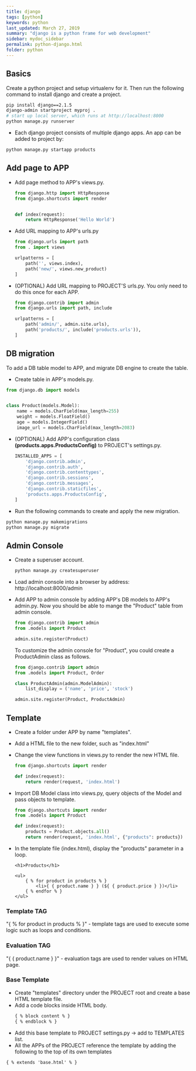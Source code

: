 ```yaml
---
title: django
tags: [python]
keywords: python
last_updated: March 27, 2019
summary: "django is a python frame for web development"
sidebar: mydoc_sidebar
permalink: python-django.html
folder: python
---
```


## Basics
Create a python project and setup virtualenv for it. Then run the following 
command to install django and create a project.

```bash
pip install django==2.1.5
django-admin startproject myproj .
# start up local server, which runs at http://localhost:8000
python manage.py runserver
```

* Each django project consists of multiple django apps. An app can be added to project by:
```bash
python manage.py startapp products
```

## Add page to APP
* Add page method to APP's views.py.
    ```python
    from django.http import HttpResponse
    from django.shortcuts import render


    def index(request):
        return HttpResponse('Hello World')
    ```
* Add URL mapping to APP's urls.py
    ```python
    from django.urls import path
    from . import views
    
    urlpatterns = [
        path('', views.index),
        path('new/', views.new_product)
    ]
    ```
* (OPTIONAL) Add URL mapping to PROJECT'S urls.py. You only need to do this once for each APP.
    ```python
    from django.contrib import admin
    from django.urls import path, include
    
    urlpatterns = [
        path('admin/', admin.site.urls),
        path('products/', include('products.urls')),
    ]
    ```
    
## DB migration
To add a DB table model to APP, and migrate DB engine to create the table.
* Create table in APP's models.py.
```python
from django.db import models


class Product(models.Model):
    name = models.CharField(max_length=255)
    weight = models.FloatField()
    age = models.IntegerField()
    image_url = models.CharField(max_length=2083)
```

* (OPTIONAL) Add APP's configuration class **(products.apps.ProductsConfig)** to PROJECT's settings.py.
    ```python
    INSTALLED_APPS = [
        'django.contrib.admin',
        'django.contrib.auth',
        'django.contrib.contenttypes',
        'django.contrib.sessions',
        'django.contrib.messages',
        'django.contrib.staticfiles',
        'products.apps.ProductsConfig',
    ]
     ```

* Run the following commands to create and apply the new migration.
```bash
python manage.py makemigrations
python manage.py migrate
```

## Admin Console
* Create a superuser account.
    ```bash
    python manage.py createsuperuser
    ```
    
* Load admin console into a browser by address: http://localhost:8000/admin

* Add APP to admin console by adding APP's DB models to APP's admin.py. Now you should be
    able to mange the "Product" table from admin console.
    ```python
    from django.contrib import admin
    from .models import Product
    
    admin.site.register(Product)
    ```
    To customize the admin console for "Product", you could create a ProductAdmin class as follows.
    ```python
    from django.contrib import admin
    from .models import Product, Order
    
    class ProductAdmin(admin.ModelAdmin):
        list_display = ('name', 'price', 'stock')
    
    admin.site.register(Product, ProductAdmin)
    ```
    
## Template
* Create a folder under APP by name "templates".
* Add a HTML file to the new folder, such as "index.html"
* Change the view functions in views.py to render the new HTML file.
    ```python
    from django.shortcuts import render
    
    def index(request):
        return render(request, 'index.html')
    ```
* Import DB Model class into views.py, query objects of the Model and pass objects to template.
    ```python
    from django.shortcuts import render
    from .models import Product
    
    def index(request):
        products = Product.objects.all()
        return render(request, 'index.html', {"products": products})
    ```
    
* In the template file (index.html), display the "products" parameter in a loop.
    ```pyhon 
    <h1>Products</h1>
    
    <ul>
        { % for product in products % }
            <li>{ { product.name } } (${ { product.price } })</li>
        { % endfor % }
    </ul>
    ```
    
### Template TAG
"{ %  for product in products % }" - template tags are used to execute some logic such as loops and conditions.

### Evaluation TAG
"{ { product.name } }" - evaluation tags are used to render values on HTML page.

### Base Template
* Create "templates" directory under the PROJECT root and create a base HTML template file.
* Add a code blocks inside HTML body.
    ```html
    { % block content % }
    { % endblock % }
    ```
* Add this base template to PROJECT settings.py -> add to TEMPLATES list.
* All the APPs of the PROJECT reference the template by adding the following to the top of its own templates
```html
{ % extends 'base.html' % }
```